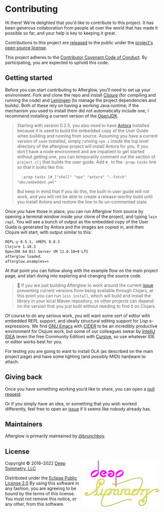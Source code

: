 # Contributing

Hi there! We're delighted that you'd like to contribute to this
project. It has been generous collaboration from people all over the
world that has made it possible so far, and your help is key to
keeping it great.

Contributions to this project are [released][contributions-released]
to the public under the [project's open source license](LICENSE).

This project adheres to the
[Contributor Covenant Code of Conduct][covenant].
By participating, you are expected to uphold this code.

## Getting started

Before you can start contributing to Afterglow, you'll need to
set up your environment. Fork and clone the repo and install
[Clojure][clojure] (for compiling and running the code) and
[Leiningen](https://leiningen.org) (to manage the project dependencies
and builds). Both of these rely on having a working Java runtime; if
the mechanism you used to install them did not automatically include
one, I recommend installing a current version of the
[OpenJDK](http://openjdk.java.net).

> Starting with version 0.2.5, you also need to have
> [Antora](https://antora.org) installed because it is used to build
> the embedded copy of the User Guide when building and running from
> source. Assuming you have a current version of `node` installed,
> simply running `npm i` inside the top level directory of the
> afterglow project will install Antora for you. If you don't have a
> node environment and are impatient to get started without getting
> one, you can temporarily comment out the section of `project.clj`
> that builds the user guide. Add `#_` to the `:prep-tasks`
> line so that it looks like this:
>
>  `  :prep-tasks [#_["shell" "npx" "antora" "--fetch" "doc/embedded.yml"`
>
> But keep in mind that if you do this, the built-in user guide will
> not work, and you will not be able to create a release-worthy build
> until you install Antora and restore the line to its un-commented
> state.

Once you have those in place, you can run Afterglow from source by
opening a terminal window inside your clone of the project, and typing
`lein repl`. You will see a bunch of output as the embedded copy of
the User Guide is generated by Antora and the images are copied in,
and then Clojure will start, with output similar to this:

    REPL-y 0.5.1, nREPL 0.8.3
    Clojure 1.10.3
    OpenJDK 64-Bit Server VM 11.0.10+9-LTS
    afterglow loaded.
    afterglow.examples=>

At that point you can follow along with the example flow on the main
project page, and start diving into exploring and changing the source
code.

> :wrench: If you are just building Afterglow to work around the
> current [issue](https://github.com/clojars/clojars-web/issues/195)
> preventing current versions from being available through Clojars, at
> this point you can run `lein install`, which will build and install
> the library in your local Maven repository, so other projects can
> depend on the version that you just built without needing to find it
> on Clojars.

Of course to do any serious work, you will want some sort of editor
with embedded REPL support, and ideally structural editing support for
Lisp s-expressions. We find [GNU Emacs][emacs] with [CIDER][cider] to
be an incredibly productive environment for Clojure work, but some of
our colleagues swear by [IntelliJ IDEA][idea] (even the free Community
Edition) with [Cursive][cursive], so use whatever IDE or editor works
best for you.

For testing you are going to want to install OLA (as described on the
main project page) and have some lighting (and possibly MIDI) hardware
to attach.

## Giving back

Once you have something working you’d like to share, you can open a
[pull request][pulls].

Or if you simply have an idea, or something that you wish worked
differently, feel free to open an [issue][issues] if it seems like
nobody already has.

## Maintainers

Afterglow is primarily maintained by [@brunchboy][brunchboy].

## License

<a href="http://deepsymmetry.org"><img align="right" alt="Deep Symmetry"
 src="doc/modules/ROOT/assets/images/DS-logo-github.png" width="250" height="150"></a>

Copyright © 2016&ndash;2022 [Deep Symmetry, LLC](http://deepsymmetry.org)

Distributed under the
[Eclipse Public License 2.0](https://opensource.org/licenses/EPL-2.0)
By using this software in any fashion, you are agreeing to be bound by
the terms of this license. You must not remove this notice, or any
other, from this software.


[contributions-released]: https://help.github.com/articles/github-terms-of-service/#6-contributions-under-repository-license
[covenant]: http://contributor-covenant.org/
[clojure]: https://clojure.org
[leiningen]: https://leiningen.org
[emacs]: https://www.gnu.org/software/emacs/
[cider]: http://www.cider.mx/en/latest/
[idea]: https://www.jetbrains.com/idea/
[cursive]: https://cursive-ide.com
[pulls]: https://github.com/Deep-Symmetry/afterglow/pulls
[issues]: https://github.com/Deep-Symmetry/afterglow/issues
[brunchboy]: https://github.com/brunchboy
